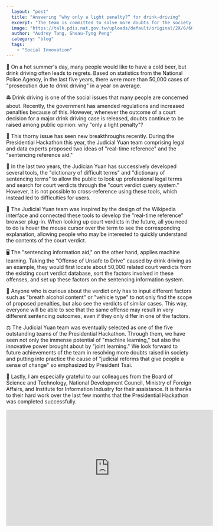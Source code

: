 ```yaml
---
  layout: "post"
  title: "Answering “why only a light penalty?” for drink-driving"
  excerpt: "The team is committed to solve more doubts for the society and amplify the impact of Judicial Reform, a priority of President Tsai."
  image: "https://talk.pdis.nat.gov.tw/uploads/default/original/2X/6/606099375bd1485019f4dc761094d19eb14c66e1.jpeg"
  author: "Audrey Tang, Sheau-Tyng Peng"
  category: "blog"
  tags: 
    - "Social Innovation"
---
```


🍺 On a hot summer's day, many people would like to have a cold beer, but drink driving often leads to regrets. Based on statistics from the National Police Agency, in the last five years, there were more than 50,000 cases of "prosecution due to drink driving" in a year on average.

🚔 Drink driving is one of the social issues that many people are concerned about. Recently, the government has amended regulations and increased penalties because of this. However, whenever the outcome of a court decision for a major drink driving case is released, doubts continue to be raised among public opinion: why "only a light penalty"?

💁 This thorny issue has seen new breakthroughs recently. During the Presidential Hackathon this year, the Judicial Yuan team comprising legal and data experts proposed two ideas of "real-time reference" and the "sentencing reference aid."

🔧 In the last two years, the Judician Yuan has successively developed several tools, the "dictionary of difficult terms" and "dictionary of sentencing terms" to allow the public to look up professional legal terms and search for court verdicts through the "court verdict query system." However, it is not possible to cross-reference using these tools, which instead led to difficulties for users.

🔗 The Judicial Yuan team was inspired by the design of the Wikipedia interface and connected these tools to develop the "real-time reference" browser plug-in. When looking up court verdicts in the future, all you need to do is hover the mouse cursor over the term to see the corresponding explanation, allowing people who may be interested to quickly understand the contents of the court verdict.

🖥  The "sentencing information aid," on the other hand, applies machine learning. Taking the "Offense of Unsafe to Drive" caused by drink driving as an example, they would first locate about 50,000 related court verdicts from the existing court verdict database, sort the factors involved in these offenses, and set up these factors on the sentencing information system.

📲 Anyone who is curious about the verdict only has to input different factors such as "breath alcohol content" or "vehicle type" to not only find the scope of proposed penalties, but also see the verdicts of similar cases. This way, everyone will be able to see that the same offense may result in very different sentencing outcomes, even if they only differ in one of the factors.

⚖ The Judicial Yuan team was eventually selected as one of the five outstanding teams of the Presidential Hackathon. Through them, we have seen not only the immense potential of "machine learning," but also the innovative power brought about by "joint learning." We look forward to future achievements of the team in resolving more doubts raised in society and putting into practice the cause of "judicial reforms that give people a sense of change" so emphasized by President Tsai.

🙏 Lastly, I am especially grateful to our colleagues from the Board of Science and Technology, National Development Council, Ministry of Foreign Affairs, and Institute for Information Industry for their assistance. It is thanks to their hard work over the last few months that the Presidential Hackathon was completed successfully.

 <iframe width="560" height="315" src="https://www.youtube.com/embed/vXdYDxK0goI" frameborder="0" allowfullscreen></iframe>
